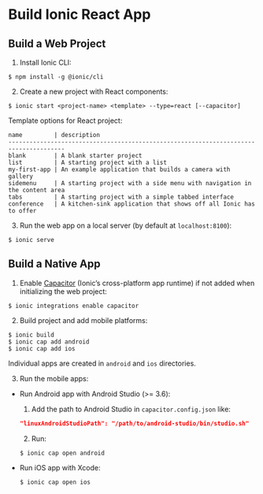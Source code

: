 # Build Ionic React App

## Build a Web Project

1. Install Ionic CLI:

  ```console
  $ npm install -g @ionic/cli
  ```

2. Create a new project with React components:

  ```console
  $ ionic start <project-name> <template> --type=react [--capacitor]
  ```
  
  Template options for React project:
  
  ```
  name         | description
  --------------------------------------------------------------------------------------
  blank        | A blank starter project
  list         | A starting project with a list
  my-first-app | An example application that builds a camera with gallery
  sidemenu     | A starting project with a side menu with navigation in the content area
  tabs         | A starting project with a simple tabbed interface
  conference   | A kitchen-sink application that shows off all Ionic has to offer
  ```

3. Run the web app on a local server (by default at `localhost:8100`):

  ```console
  $ ionic serve
  ```

## Build a Native App

1. Enable [Capacitor](https://capacitorjs.com/) (Ionic’s cross-platform app runtime) if not added when initializing the web project:

  ```console
  $ ionic integrations enable capacitor
  ```

2. Build project and add mobile platforms:

  ```console
  $ ionic build
  $ ionic cap add android
  $ ionic cap add ios
  ```

  Individual apps are created in `android` and `ios` directories.

3. Run the mobile apps:

* Run Android app with Android Studio (>= 3.6):

  1. Add the path to Android Studio in `capacitor.config.json` like:

  ```json
  "linuxAndroidStudioPath": "/path/to/android-studio/bin/studio.sh"
  ```

  2. Run:

  ```console
  $ ionic cap open android
  ```

* Run iOS app with Xcode:

  ```console
  $ ionic cap open ios
  ```
